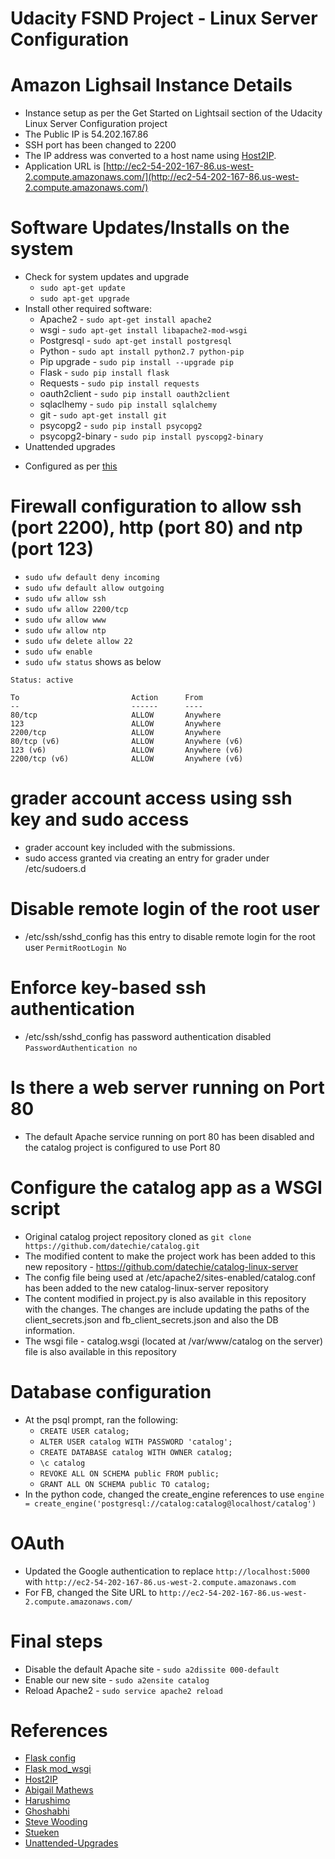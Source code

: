 # Udacity FSND Project - Linux Server Configuration

# Amazon Lighsail Instance Details
* Instance setup as per the Get Started on Lightsail section of the Udacity Linux Server Configuration project
* The Public IP is 54.202.167.86
* SSH port has been changed to 2200
* The IP address was converted to a host name using [Host2IP](http://www.hcidata.info/host2ip.cgi).
* Application URL is [http://ec2-54-202-167-86.us-west-2.compute.amazonaws.com/](http://ec2-54-202-167-86.us-west-2.compute.amazonaws.com/)

# Software Updates/Installs on the system
* Check for system updates and upgrade
  - `sudo apt-get update`
  - `sudo apt-get upgrade`
* Install other required software:
  - Apache2 - `sudo apt-get install apache2`
  - wsgi - `sudo apt-get install libapache2-mod-wsgi`
  - Postgresql - `sudo apt-get install postgresql`
  - Python - `sudo apt install python2.7 python-pip`
  - Pip upgrade - `sudo pip install --upgrade pip`
  - Flask - `sudo pip install flask`
  - Requests - `sudo pip install requests`
  - oauth2client - `sudo pip install oauth2client`
  - sqlaclhemy - `sudo pip install sqlalchemy`
  - git - `sudo apt-get install git`
  - psycopg2 - `sudo pip install psycopg2`
  - psycopg2-binary - `sudo pip install pyscopg2-binary`
* Unattended upgrades
 - Configured as per [this](https://help.ubuntu.com/lts/serverguide/automatic-updates.html)

# Firewall configuration to allow ssh (port 2200), http (port 80) and ntp (port 123)
  - `sudo ufw default deny incoming`
  - `sudo ufw default allow outgoing`
  - `sudo ufw allow ssh`
  - `sudo ufw allow 2200/tcp`
  - `sudo ufw allow www`
  - `sudo ufw allow ntp`
  - `sudo ufw delete allow 22`
  - `sudo ufw enable`
  - `sudo ufw status` shows as below
```
Status: active

To                         Action      From
--                         ------      ----
80/tcp                     ALLOW       Anywhere
123                        ALLOW       Anywhere
2200/tcp                   ALLOW       Anywhere
80/tcp (v6)                ALLOW       Anywhere (v6)
123 (v6)                   ALLOW       Anywhere (v6)
2200/tcp (v6)              ALLOW       Anywhere (v6)
```

# grader account access using ssh key and sudo access
* grader account key included with the submissions.
* sudo access granted via creating an entry for grader under /etc/sudoers.d

# Disable remote login of the root user
* /etc/ssh/sshd_config has this entry to disable remote login for the root user
  `PermitRootLogin No`

# Enforce key-based ssh authentication
* /etc/ssh/sshd_config has password authentication disabled
  `PasswordAuthentication no`

# Is there a web server running on Port 80
* The default Apache service running on port 80 has been disabled and the catalog project is configured to use Port 80

# Configure the catalog app as a WSGI script
* Original catalog project repository cloned as `git clone https://github.com/datechie/catalog.git`
* The modified content to make the project work has been added to this new repository - https://github.com/datechie/catalog-linux-server
* The config file being used at /etc/apache2/sites-enabled/catalog.conf has been added to the new catalog-linux-server repository
* The content modified in project.py is also available in this repository with the changes. The changes are include updating the paths of the client_secrets.json and fb_client_secrets.json and also the DB information.
* The wsgi file - catalog.wsgi (located at /var/www/catalog on the server) file is also available in this repository

# Database configuration
* At the psql prompt, ran the following:
  - `CREATE USER catalog;`
  - `ALTER USER catalog WITH PASSWORD 'catalog';`
  - `CREATE DATABASE catalog WITH OWNER catalog; `
  - `\c catalog`
  - `REVOKE ALL ON SCHEMA public FROM public;`
  - `GRANT ALL ON SCHEMA public TO catalog;`
* In the python code, changed the create_engine references to use `engine = create_engine('postgresql://catalog:catalog@localhost/catalog')`

# OAuth
* Updated the Google authentication to replace `http://localhost:5000` with `http://ec2-54-202-167-86.us-west-2.compute.amazonaws.com`
* For FB, changed the Site URL to `http://ec2-54-202-167-86.us-west-2.compute.amazonaws.com/`

# Final steps
*  Disable the default Apache site - `sudo a2dissite 000-default`
*  Enable our new site - `sudo a2ensite catalog`
*  Reload Apache2 - `sudo service apache2 reload`

# References
* [Flask config](http://flask.pocoo.org/docs/0.12/config/)
* [Flask mod_wsgi](http://flask.pocoo.org/docs/0.12/deploying/mod_wsgi/)
* [Host2IP](http://www.hcidata.info/host2ip.cgi)
* [Abigail Mathews](https://github.com/AbigailMathews/FSND-P5)
* [Harushimo](https://github.com/harushimo/linux-server-configuration)
* [Ghoshabhi](https://github.com/ghoshabhi/P5-Linux-Config)
* [Steve Wooding](https://github.com/SteveWooding/fullstack-nanodegree-linux-server-config)
* [Stueken](https://github.com/stueken/FSND-P5_Linux-Server-Configuration)
* [Unattended-Upgrades](https://help.ubuntu.com/lts/serverguide/automatic-updates.html)

